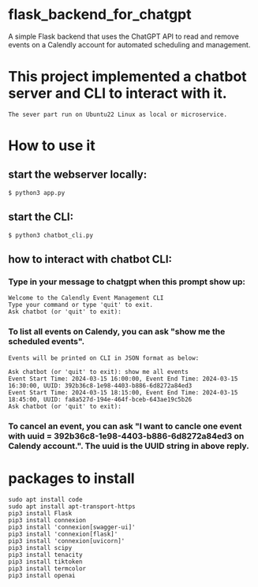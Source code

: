 # flask_backend_for_chatgpt
A simple Flask backend that uses the ChatGPT API to read and remove events on a Calendly account for automated scheduling and management.

# This project implemented a chatbot server and CLI to interact with it.
    The sever part run on Ubuntu22 Linux as local or microservice.

# How to use it

## start the webserver locally:
    $ python3 app.py

## start the CLI:
    $ python3 chatbot_cli.py

## how to interact with chatbot CLI:

### Type in your message to chatgpt when this prompt show up:
    Welcome to the Calendly Event Management CLI
    Type your command or type 'quit' to exit.
    Ask chatbot (or 'quit' to exit):

### To list all events on Calendy, you can ask "show me the scheduled events".
    Events will be printed on CLI in JSON format as below:

    Ask chatbot (or 'quit' to exit): show me all events
    Event Start Time: 2024-03-15 16:00:00, Event End Time: 2024-03-15 16:30:00, UUID: 392b36c8-1e98-4403-b886-6d8272a84ed3
    Event Start Time: 2024-03-15 18:15:00, Event End Time: 2024-03-15 18:45:00, UUID: fa8a527d-194e-464f-bceb-643ae19c5b26
    Ask chatbot (or 'quit' to exit):

### To cancel an event, you can ask "I want to cancle one event with uuid = 392b36c8-1e98-4403-b886-6d8272a84ed3 on Calendy account.". The uuid is the UUID string in above reply.

# packages to install
    sudo apt install code
    sudo apt install apt-transport-https
    pip3 install Flask
    pip3 install connexion
    pip3 install 'connexion[swagger-ui]'
    pip3 install 'connexion[flask]'
    pip3 install 'connexion[uvicorn]'
    pip3 install scipy
    pip3 install tenacity
    pip3 install tiktoken
    pip3 install termcolor
    pip3 install openai
